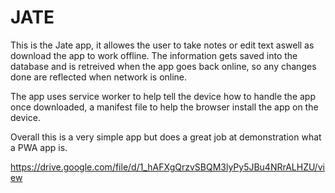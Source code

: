 # JATE
This is the Jate app, it allowes the user to take notes or edit text aswell as download the app to work offline. The information gets saved into the database and is retreived when the app goes back online, so any changes done are reflected when network is online.

The app uses service worker to help tell the device how to handle the app once downloaded,
a manifest file to help the browser install the app on the device.

Overall this is a very simple app but does a great job at demonstration what a PWA app is.

https://drive.google.com/file/d/1_hAFXgQrzvSBQM3lyPy5JBu4NRrALHZU/view